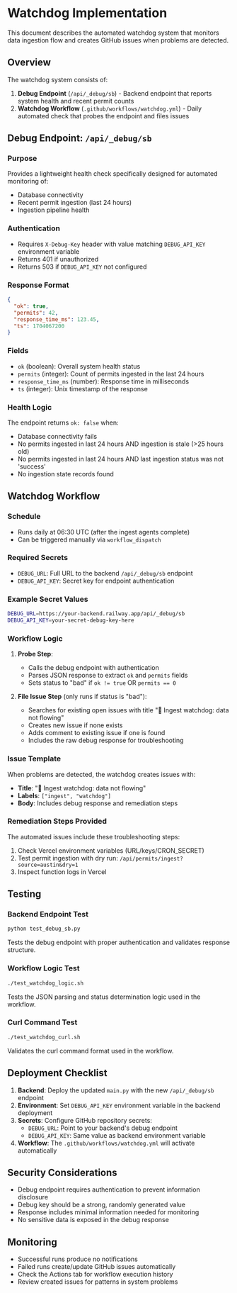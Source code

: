 # Watchdog Implementation

This document describes the automated watchdog system that monitors data ingestion flow and creates GitHub issues when problems are detected.

## Overview

The watchdog system consists of:

1. **Debug Endpoint** (`/api/_debug/sb`) - Backend endpoint that reports system health and recent permit counts
2. **Watchdog Workflow** (`.github/workflows/watchdog.yml`) - Daily automated check that probes the endpoint and files issues

## Debug Endpoint: `/api/_debug/sb`

### Purpose
Provides a lightweight health check specifically designed for automated monitoring of:
- Database connectivity
- Recent permit ingestion (last 24 hours)
- Ingestion pipeline health

### Authentication
- Requires `X-Debug-Key` header with value matching `DEBUG_API_KEY` environment variable
- Returns 401 if unauthorized
- Returns 503 if `DEBUG_API_KEY` not configured

### Response Format
```json
{
  "ok": true,
  "permits": 42,
  "response_time_ms": 123.45,
  "ts": 1704067200
}
```

### Fields
- `ok` (boolean): Overall system health status
- `permits` (integer): Count of permits ingested in the last 24 hours
- `response_time_ms` (number): Response time in milliseconds
- `ts` (integer): Unix timestamp of the response

### Health Logic
The endpoint returns `ok: false` when:
- Database connectivity fails
- No permits ingested in last 24 hours AND ingestion is stale (>25 hours old)
- No permits ingested in last 24 hours AND last ingestion status was not 'success'
- No ingestion state records found

## Watchdog Workflow

### Schedule
- Runs daily at 06:30 UTC (after the ingest agents complete)
- Can be triggered manually via `workflow_dispatch`

### Required Secrets
- `DEBUG_URL`: Full URL to the backend `/api/_debug/sb` endpoint
- `DEBUG_API_KEY`: Secret key for endpoint authentication

### Example Secret Values
```bash
DEBUG_URL=https://your-backend.railway.app/api/_debug/sb
DEBUG_API_KEY=your-secret-debug-key-here
```

### Workflow Logic
1. **Probe Step**: 
   - Calls the debug endpoint with authentication
   - Parses JSON response to extract `ok` and `permits` fields
   - Sets status to "bad" if `ok != true` OR `permits == 0`

2. **File Issue Step** (only runs if status is "bad"):
   - Searches for existing open issues with title "🚨 Ingest watchdog: data not flowing"
   - Creates new issue if none exists
   - Adds comment to existing issue if one is found
   - Includes the raw debug response for troubleshooting

### Issue Template
When problems are detected, the watchdog creates issues with:
- **Title**: "🚨 Ingest watchdog: data not flowing"
- **Labels**: `["ingest", "watchdog"]`
- **Body**: Includes debug response and remediation steps

### Remediation Steps Provided
The automated issues include these troubleshooting steps:
1. Check Vercel environment variables (URL/keys/CRON_SECRET)
2. Test permit ingestion with dry run: `/api/permits/ingest?source=austin&dry=1`
3. Inspect function logs in Vercel

## Testing

### Backend Endpoint Test
```bash
python test_debug_sb.py
```
Tests the debug endpoint with proper authentication and validates response structure.

### Workflow Logic Test
```bash
./test_watchdog_logic.sh
```
Tests the JSON parsing and status determination logic used in the workflow.

### Curl Command Test
```bash
./test_watchdog_curl.sh
```
Validates the curl command format used in the workflow.

## Deployment Checklist

1. **Backend**: Deploy the updated `main.py` with the new `/api/_debug/sb` endpoint
2. **Environment**: Set `DEBUG_API_KEY` environment variable in the backend deployment
3. **Secrets**: Configure GitHub repository secrets:
   - `DEBUG_URL`: Point to your backend's debug endpoint
   - `DEBUG_API_KEY`: Same value as backend environment variable
4. **Workflow**: The `.github/workflows/watchdog.yml` will activate automatically

## Security Considerations

- Debug endpoint requires authentication to prevent information disclosure
- Debug key should be a strong, randomly generated value
- Response includes minimal information needed for monitoring
- No sensitive data is exposed in the debug response

## Monitoring

- Successful runs produce no notifications
- Failed runs create/update GitHub issues automatically
- Check the Actions tab for workflow execution history
- Review created issues for patterns in system problems